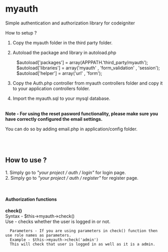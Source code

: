 # myauth
Simple authentication and authorization library for codeigniter


How to setup ?

1. Copy the myauth folder in the third party folder.


2. Autoload the package and library in autoload.php <br>

      &nbsp;&nbsp; $autoload['packages'] = array(APPPATH.'third_party/myauth'); <br>
      &nbsp;&nbsp; $autoload['libraries'] = array('myauth' , 'form_validation' , 'session'); <br>
      &nbsp;&nbsp; $autoload['helper'] = array('url' , 'form'); <br>



3. Copy the Auth.php controller from myauth controllers folder and copy it to your application controllers folder.


4. Import the myauth.sql to your mysql database.
<br><br>

<strong>Note - For using the reset pasword functionality, please make sure you have correctly configured the email settings.</strong>

You can do so by adding email.php in application/config folder.

<br>
<br>

<h2> How to use ? </h2>
<p>
      1. Simply go to <i> "your project / auth / login"</i> for login page.<br>
      2. Simply go to <i> "your project / auth / register"</i> for register page.<br>
</p>
<br>
<h4> Authorization functions</h4>
<p>
      <b>check()</b><br>
      Syntax - $this->myauth->check() <br>
      Use - checks whether the user is logged in or not.<br>
      
      Parameters - If you are using parameters in check() function then use role names as parameters.
      Example - $this->myauth->check('admin')
      This will check that user is logged in as well as it is a admin.
</p>
